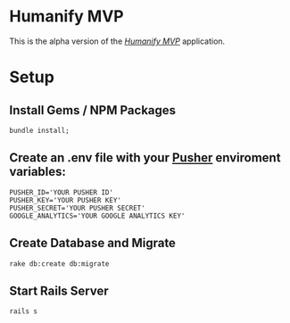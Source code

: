 # Humanify MVP

This is the alpha version of the [*Humanify MVP*](http://humanify.co) application.
# Setup

## Install Gems / NPM Packages
```
bundle install;
```
## Create an .env file with your [Pusher](https://pusher.com) enviroment variables:
```
PUSHER_ID='YOUR PUSHER ID'
PUSHER_KEY='YOUR PUSHER KEY'
PUSHER_SECRET='YOUR PUSHER SECRET'
GOOGLE_ANALYTICS='YOUR GOOGLE ANALYTICS KEY'
```

## Create Database and Migrate
```
rake db:create db:migrate
```

## Start Rails Server
```
rails s
```
